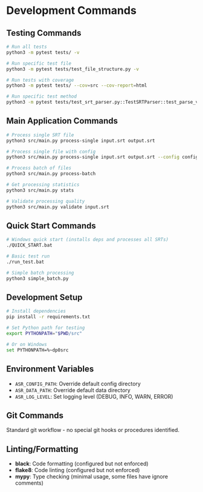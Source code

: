 # Development Commands

## Testing Commands
```bash
# Run all tests
python3 -m pytest tests/ -v

# Run specific test file
python3 -m pytest tests/test_file_structure.py -v

# Run tests with coverage
python3 -m pytest tests/ --cov=src --cov-report=html

# Run specific test method
python3 -m pytest tests/test_srt_parser.py::TestSRTParser::test_parse_valid_srt_string -v
```

## Main Application Commands
```bash
# Process single SRT file
python3 src/main.py process-single input.srt output.srt

# Process single file with config
python3 src/main.py process-single input.srt output.srt --config config/custom.yaml

# Process batch of files
python3 src/main.py process-batch

# Get processing statistics
python3 src/main.py stats

# Validate processing quality
python3 src/main.py validate input.srt
```

## Quick Start Commands
```bash
# Windows quick start (installs deps and processes all SRTs)
./QUICK_START.bat

# Basic test run
./run_test.bat

# Simple batch processing
python3 simple_batch.py
```

## Development Setup
```bash
# Install dependencies
pip install -r requirements.txt

# Set Python path for testing
export PYTHONPATH="$PWD/src"

# Or on Windows
set PYTHONPATH=%~dp0src
```

## Environment Variables
- `ASR_CONFIG_PATH`: Override default config directory
- `ASR_DATA_PATH`: Override default data directory  
- `ASR_LOG_LEVEL`: Set logging level (DEBUG, INFO, WARN, ERROR)

## Git Commands
Standard git workflow - no special git hooks or procedures identified.

## Linting/Formatting
- **black**: Code formatting (configured but not enforced)
- **flake8**: Code linting (configured but not enforced)
- **mypy**: Type checking (minimal usage, some files have ignore comments)